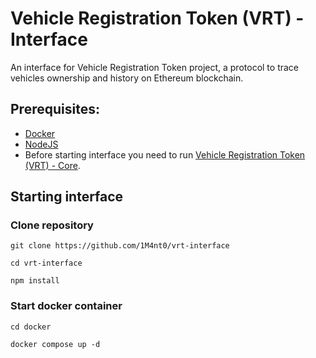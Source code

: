 # Vehicle Registration Token (VRT) - Interface

An interface for Vehicle Registration Token project, a protocol to trace vehicles ownership and history on Ethereum blockchain.

## Prerequisites:

-   [Docker](https://www.docker.com/get-started/)
-   [NodeJS](https://nodejs.org/it/)
-   Before starting interface you need to run [Vehicle Registration Token (VRT) - Core](https://github.com/1M4nt0/vrt-core).

## Starting interface

### Clone repository

```
git clone https://github.com/1M4nt0/vrt-interface

cd vrt-interface

npm install
```

### Start docker container

```
cd docker

docker compose up -d
```
